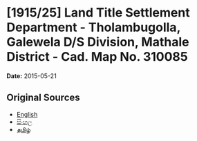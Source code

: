 # [1915/25] Land Title Settlement Department - Tholambugolla, Galewela D/S Division, Mathale District - Cad. Map No. 310085

**Date:** 2015-05-21

## Original Sources

- [English](https://documents.gov.lk/view/extra-gazettes/2015/5/1915-25_E.pdf)
- [සිංහල](https://documents.gov.lk/view/extra-gazettes/2015/5/1915-25_S.pdf)
- [தமிழ்](https://documents.gov.lk/view/extra-gazettes/2015/5/1915-25_T.pdf)

